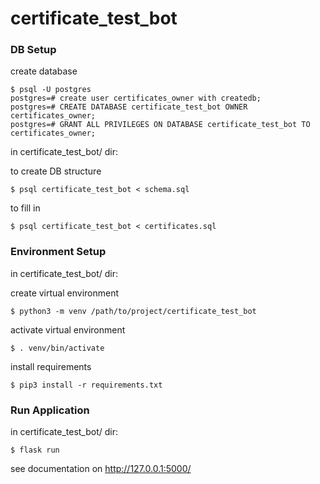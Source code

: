 # certificate_test_bot

### DB Setup

create database 


    $ psql -U postgres
    postgres=# create user certificates_owner with createdb;
    postgres=# CREATE DATABASE certificate_test_bot OWNER certificates_owner;
    postgres=# GRANT ALL PRIVILEGES ON DATABASE certificate_test_bot TO certificates_owner;
  
in certificate_test_bot/ dir:
    
to create DB structure
    
    
    $ psql certificate_test_bot < schema.sql
    
    
to fill in
    
    $ psql certificate_test_bot < certificates.sql

### Environment Setup
in certificate_test_bot/ dir:

create virtual environment
    
    $ python3 -m venv /path/to/project/certificate_test_bot
    
    
activate virtual environment

    
    $ . venv/bin/activate 
    
 
install requirements

    
    $ pip3 install -r requirements.txt
    
 
 ### Run Application
 in certificate_test_bot/ dir:
    
    $ flask run
    
  see documentation on http://127.0.0.1:5000/